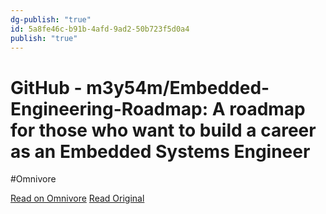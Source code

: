 ```yaml
---
dg-publish: "true"
id: 5a8fe46c-b91b-4afd-9ad2-50b723f5d0a4
publish: "true"
---
```


# GitHub - m3y54m/Embedded-Engineering-Roadmap: A roadmap for those who want to build a career as an Embedded Systems Engineer
#Omnivore

[Read on Omnivore](https://omnivore.app/me/git-hub-m-3-y-54-m-embedded-engineering-roadmap-a-roadmap-for-th-189a9d668bc)
[Read Original](https://github.com/m3y54m/Embedded-Engineering-Roadmap)
